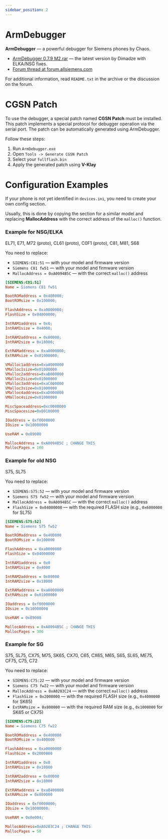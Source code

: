 ```yaml
---
sidebar_position: 2
---
```


# ArmDebugger

**ArmDebugger** — a powerful debugger for Siemens phones by Chaos.

* [ArmDebugger 0.7.9 M2.rar](https://web.archive.org/web/20160806055159/http://forum.allsiemens.com/files/armd-0.7.9m2_296.rar) — the latest version by Dimadze with ELKA/NSG fixes.
* [Forum thread at forum.allsiemens.com](https://web.archive.org/web/20160806060433/http://forum.allsiemens.com/viewtopic.php?t=20735)

For additional information, read `README.txt` in the archive or the discussion on the forum.

# CGSN Patch

To use the debugger, a special patch named **CGSN Patch** must be installed. 
This patch implements a special protocol for debugger operation via the serial port.
The patch can be automatically generated using ArmDebugger.

Follow these steps:

1. Run `ArmDebugger.exe`
2. Open `Tools -> Generate CGSN Patch`
3. Select your `fullflash.bin`
4. Apply the generated patch using **V-Klay**

# Configuration Examples

If your phone is not yet identified in `devices.ini`, you need to create your own config section.

Usually, this is done by copying the section for a similar model and replacing **MallocAddress** with the correct address of the `malloc()` function.

### Example for NSG/ELKA

EL71, E71, M72 (proto), CL61 (proto), C0F1 (proto), C81, M81, S68

You need to replace:

* `SIEMENS:C81:51` — with your model and firmware version
* `Siemens C81 fw51` — with your model and firmware version
* `MallocAddress = 0xA0094B5C` — with the correct `malloc()` address

```ini
[SIEMENS:C81:51]
Name = Siemens C81 fw51

BootROMaddress = 0x400000;
BootROMsize = 0x100000;

FlashAddress = 0xa0000000;
FlashSize = 0x04000000;

IntRAM1address = 0x0;
IntRAM1size = 0x4000;

IntRAM2address = 0x80000;
IntRAM2size = 0x18000;

ExtRAMaddress = 0xa8000000;
ExtRAMsize = 0x01000000;

VMalloc1address=0xaA000000
VMalloc1size=0x01000000
VMalloc2address=0xaB000000
VMalloc2size=0x01000000
VMalloc3address=0xaC000000
VMalloc3size=0x01000000
VMalloc4address=0xaD000000
VMalloc4size=0x01000000

MiscSpaceaddress=0xc0000000
MiscSpacesize=0x00100000

IOaddress = 0xf0000000
IOsize = 0x10000000

UseRAM = 0x89000

MallocAddress = 0xA0094B5C ; CHANGE THIS
MallocPages = 100
```

### Example for old NSG

S75, SL75

You need to replace:

* `SIEMENS:S75:52` — with your model and firmware version
* `Siemens S75 fw52` — with your model and firmware version
* `MallocAddress = 0xA0094B5C` — with the correct `malloc()` address
* `FlashSize = 0x04000000` — with the required FLASH size (e.g., `0x6000000` for SL75)

```ini
[SIEMENS:S75:52]
Name = Siemens S75 fw52

BootROMaddress = 0x400000
BootROMsize = 0x100000

FlashAddress = 0xa0000000
FlashSize = 0x04000000

IntRAM1address = 0x0
IntRAM1size = 0x4000

IntRAM2address = 0x80000
IntRAM2size = 0x18000

ExtRAMaddress = 0xa8000000
ExtRAMsize = 0x01000000

IOaddress = 0xf0000000
IOsize = 0x10000000

UseRAM = 0x89000

MallocAddress = 0xA0094B5C ; CHANGE THIS
MallocPages = 300
```

### Example for SG

S75, SL75, CX75, M75, SK65, CX70, C65, CX65, M65, S65, SL65, ME75, CF75, C75, C72

You need to replace:

* `SIEMENS:C75:22` — with your model and firmware version
* `Siemens C75 fw22` — with your model and firmware version
* `MallocAddress = 0xA0203C24` — with the correct `malloc()` address
* `FlashSize = 0x2000000` — with the required FLASH size (e.g., `0x4000000` for SK65)
* `ExtRAMsize = 0x800000` — with the required RAM size (e.g., `0x1000000` for SK65 or CX75)

```ini
[SIEMENS:C75:22] 
Name = Siemens C75 fw22 

BootROMaddress = 0x400000
BootROMsize = 0x400000

FlashAddress = 0xa0000000
FlashSize = 0x2000000

IntRAM1address = 0x0
IntRAM1size = 0x18000

IntRAM2address = 0x80000
IntRAM2size = 0x18000

ExtRAMaddress = 0xa8400000
ExtRAMsize = 0x800000

IOaddress = 0xf0000000; 
IOsize = 0x10000000; 

UseRAM = 0x8e004; 

MallocAddress=0xA0203C24 ; CHANGE THIS
MallocPages = 50
```